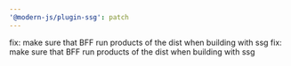 ```yaml
---
'@modern-js/plugin-ssg': patch
---
```


fix: make sure that BFF run products of the dist when building with ssg
fix: make sure that BFF run products of the dist when building with ssg
